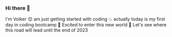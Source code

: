 ### Hi there 👋

I'm Volker
😊 am just getting started with coding
💥 actually today is my first day in coding bootcamp
🎉 Excited to enter this new world
🔦 Let's see where this road will lead until the end of 2023

<!--
**vwkrais/vwkrais** is a ✨ _special_ ✨ repository because its `README.md` (this file) appears on your GitHub profile.

Here are some ideas to get you started:

- 🔭 I’m currently working on ...
- 🌱 I’m currently learning ...
- 👯 I’m looking to collaborate on ...
- 🤔 I’m looking for help with ...
- 💬 Ask me about ...
- 📫 How to reach me: ...
- 😄 Pronouns: ...
- ⚡ Fun fact: ...
-->
